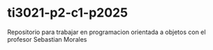 # ti3021-p2-c1-p2025
Repositorio para trabajar en programacion orientada a objetos con el profesor Sebastian Morales
